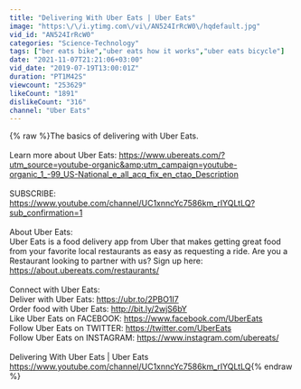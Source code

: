 ```yaml
---
title: "Delivering With Uber Eats | Uber Eats"
image: "https:\/\/i.ytimg.com\/vi\/AN524IrRcW0\/hqdefault.jpg"
vid_id: "AN524IrRcW0"
categories: "Science-Technology"
tags: ["ber eats bike","uber eats how it works","uber eats bicycle"]
date: "2021-11-07T21:21:06+03:00"
vid_date: "2019-07-19T13:00:01Z"
duration: "PT1M42S"
viewcount: "253629"
likeCount: "1891"
dislikeCount: "316"
channel: "Uber Eats"
---
```

{% raw %}The basics of delivering with Uber Eats.<br /><br />Learn more about Uber Eats: <a rel="nofollow" target="blank" href="https://www.ubereats.com/?utm_source=youtube-organic&amp;utm_campaign=youtube-organic_1_-99_US-National_e_all_acq_fix_en_ctao_Description">https://www.ubereats.com/?utm_source=youtube-organic&amp;utm_campaign=youtube-organic_1_-99_US-National_e_all_acq_fix_en_ctao_Description</a><br /><br />SUBSCRIBE: <a rel="nofollow" target="blank" href="https://www.youtube.com/channel/UC1xnncYc7586km_rIYQLtLQ?sub_confirmation=1">https://www.youtube.com/channel/UC1xnncYc7586km_rIYQLtLQ?sub_confirmation=1</a><br /> <br />About Uber Eats:<br />Uber Eats is a food delivery app from Uber that makes getting great food from your favorite local restaurants as easy as requesting a ride. Are you a Restaurant looking to partner with us? Sign up here: <a rel="nofollow" target="blank" href="https://about.ubereats.com/restaurants/">https://about.ubereats.com/restaurants/</a> <br /> <br />Connect with Uber Eats: <br />Deliver with Uber Eats: <a rel="nofollow" target="blank" href="https://ubr.to/2PBO1I7">https://ubr.to/2PBO1I7</a><br />Order food with Uber Eats: <a rel="nofollow" target="blank" href="http://bit.ly/2wjS6bY">http://bit.ly/2wjS6bY</a><br />Like Uber Eats on FACEBOOK: <a rel="nofollow" target="blank" href="https://www.facebook.com/UberEats">https://www.facebook.com/UberEats</a><br />Follow Uber Eats on TWITTER: <a rel="nofollow" target="blank" href="https://twitter.com/UberEats">https://twitter.com/UberEats</a><br />Follow Uber Eats on INSTAGRAM: <a rel="nofollow" target="blank" href="https://www.instagram.com/ubereats/">https://www.instagram.com/ubereats/</a><br /> <br />Delivering With Uber Eats | Uber Eats<br /><a rel="nofollow" target="blank" href="https://www.youtube.com/channel/UC1xnncYc7586km_rIYQLtLQ">https://www.youtube.com/channel/UC1xnncYc7586km_rIYQLtLQ</a>{% endraw %}
